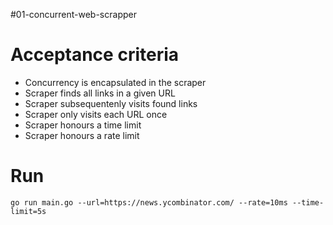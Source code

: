 #01-concurrent-web-scrapper

# Acceptance criteria
- Concurrency is encapsulated in the scraper
- Scraper finds all links in a given URL
- Scraper subsequentenly visits found links
- Scraper only visits each URL once
- Scraper honours a time limit
- Scraper honours a rate limit

# Run
```
go run main.go --url=https://news.ycombinator.com/ --rate=10ms --time-limit=5s